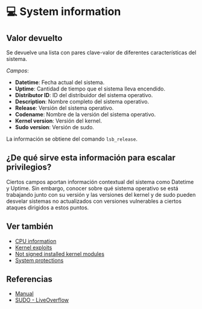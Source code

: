 # 💻 System information

## Valor devuelto
Se devuelve una lista con pares clave-valor de diferentes características del sistema.

*Campos*:
- **Datetime**: Fecha actual del sistema.
- **Uptime**: Cantidad de tiempo que el sistema lleva encendido.
- **Distributor ID**: ID del distribuidor del sistema operativo.
- **Description**: Nombre completo del sistema operativo.
- **Release**: Versión del sistema operativo.
- **Codename**: Nombre de la versión del sistema operativo.
- **Kernel version**: Versión del kernel.
- **Sudo version**: Versión de sudo.

La información se obtiene del comando `lsb_release`.

## ¿De qué sirve esta información para escalar privilegios?
Ciertos campos aportan información contextual del sistema como Datetime y Uptime. Sin embargo, conocer sobre qué sistema operativo se está trabajando junto con su versión y las versiones del kernel y de sudo pueden desvelar sistemas no actualizados con versiones vulnerables a ciertos ataques dirigidos a estos puntos.

## Ver también
- [CPU information](cpu)
- [Kernel exploits](kernel)
- [Not signed installed kernel modules](dmesg)
- [System protections](protections)

## Referencias
- [Manual](https://linux.die.net/man/1/lsb_release)
- [SUDO - LiveOverflow](https://www.youtube.com/watch?v=TLa2VqcGGEQ&list=PLhixgUqwRTjy0gMuT4C3bmjeZjuNQyqdx)
